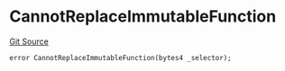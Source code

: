 # CannotReplaceImmutableFunction
[Git Source](https://github.com/thrackle-io/tron/blob/8134a3beedf036c43fc49cdc1818732eb057f270/src/client/token/handler/diamond/HandlerDiamondLib.sol)


```solidity
error CannotReplaceImmutableFunction(bytes4 _selector);
```

